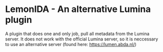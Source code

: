 # LemonIDA - An alternative Lumina plugin
A plugin that does one and only job, pull all metadata from the Lumina server.
It does not work with the official Lumina server, so it is neccessary to use an alternative server (found here: https://lumen.abda.nl/)
